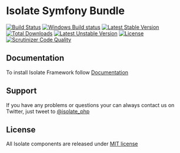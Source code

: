 # Isolate Symfony Bundle

[![Build Status](https://travis-ci.org/isolate-org/framework.svg)](https://travis-ci.org/isolate-org/framework)
[![Windows Build status](https://ci.appveyor.com/api/projects/status/q2fyp55f4b6u8apw/branch/master?svg=true)](https://ci.appveyor.com/project/norzechowicz/framework/branch/master)
[![Latest Stable Version](https://poser.pugx.org/isolate/framework/v/stable)](https://packagist.org/packages/isolate/framework)
[![Total Downloads](https://poser.pugx.org/isolate/framework/downloads)](https://packagist.org/packages/isolate/framework)
[![Latest Unstable Version](https://poser.pugx.org/isolate/framework/v/unstable)](https://packagist.org/packages/isolate/framework)
[![License](https://poser.pugx.org/isolate/framework/license)](https://packagist.org/packages/isolate/framework)
[![Scrutinizer Code Quality](https://scrutinizer-ci.com/g/isolate-org/framework/badges/quality-score.png?b=master)](https://scrutinizer-ci.com/g/isolate-org/framework/?branch=master)  

## Documentation

To install Isolate Framework follow [Documentation]

## Support

If you have any problems or questions your can always contact us on Twitter, just tweet to [@isolate_php]

## License

All Isolate components are released under [MIT license]

[Documentation]: http://docs.isolate-project.org/en/latest/framework/index.html
[@isolate_php]: https://twitter.com/isolate_php
[MIT license]: LICENSE
